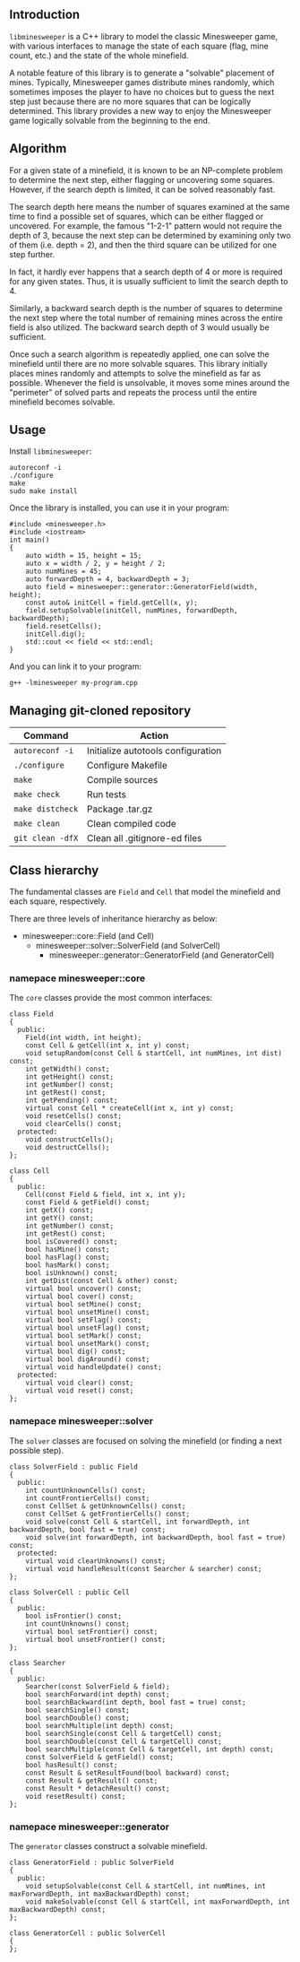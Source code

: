 ## Introduction

`libminesweeper` is a C++ library to model the classic Minesweeper game, with various interfaces to manage the state of each square (flag, mine count, etc.) and the state of the whole minefield.

A notable feature of this library is to generate a "solvable" placement of mines.
Typically, Minesweeper games distribute mines randomly, which sometimes imposes the player to have no choices but to guess the next step just because there are no more squares that can be logically determined.
This library provides a new way to enjoy the Minesweeper game logically solvable from the beginning to the end.

## Algorithm

For a given state of a minefield, it is known to be an NP-complete problem to determine the next step, either flagging or uncovering some squares.
However, if the search depth is limited, it can be solved reasonably fast.

The search depth here means the number of squares examined at the same time to find a possible set of squares, which can be either flagged or uncovered.
For example, the famous "1-2-1" pattern would not require the depth of 3, because the next step can be determined by examining only two of them (i.e. depth = 2), and then the third square can be utilized for one step further.

In fact, it hardly ever happens that a search depth of 4 or more is required for any given states.
Thus, it is usually sufficient to limit the search depth to 4.

Similarly, a backward search depth is the number of squares to determine the next step where the total number of remaining mines across the entire field is also utilized.
The backward search depth of 3 would usually be sufficient.

Once such a search algorithm is repeatedly applied, one can solve the minefield until there are no more solvable squares.
This library initially places mines randomly and attempts to solve the minefield as far as possible. Whenever the field is unsolvable, it moves some mines around the "perimeter" of solved parts and repeats the process until the entire minefield becomes solvable.

## Usage

Install `libminesweeper`:

```
autoreconf -i
./configure
make
sudo make install
```

Once the library is installed, you can use it in your program:

```
#include <minesweeper.h>
#include <iostream>
int main()
{
    auto width = 15, height = 15;
    auto x = width / 2, y = height / 2;
    auto numMines = 45;
    auto forwardDepth = 4, backwardDepth = 3;
    auto field = minesweeper::generator::GeneratorField(width, height);
    const auto& initCell = field.getCell(x, y);
    field.setupSolvable(initCell, numMines, forwardDepth, backwardDepth);
    field.resetCells();
    initCell.dig();
    std::cout << field << std::endl;
}
```

And you can link it to your program:

```
g++ -lminesweeper my-program.cpp
```

## Managing git-cloned repository

| Command          | Action                             |
| ---------------- | ---------------------------------- |
| `autoreconf -i`  | Initialize autotools configuration |
| `./configure`    | Configure Makefile                 |
| `make`           | Compile sources                    |
| `make check`     | Run tests                          |
| `make distcheck` | Package .tar.gz                    |
| `make clean`     | Clean compiled code                |
| `git clean -dfX` | Clean all .gitignore-ed files      |

## Class hierarchy

The fundamental classes are `Field` and `Cell` that model the minefield and each square, respectively.

There are three levels of inheritance hierarchy as below:

* minesweeper::core::Field (and Cell)
  * minesweeper::solver::SolverField (and SolverCell)
    * minesweeper::generator::GeneratorField (and GeneratorCell)

### namepace minesweeper::core

The `core` classes provide the most common interfaces:

```
class Field
{
  public:
    Field(int width, int height);
    const Cell & getCell(int x, int y) const;
    void setupRandom(const Cell & startCell, int numMines, int dist) const;
    int getWidth() const;
    int getHeight() const;
    int getNumber() const;
    int getRest() const;
    int getPending() const;
    virtual const Cell * createCell(int x, int y) const;
    void resetCells() const;
    void clearCells() const;
  protected:
    void constructCells();
    void destructCells();
};

class Cell
{
  public:
    Cell(const Field & field, int x, int y);
    const Field & getField() const;
    int getX() const;
    int getY() const;
    int getNumber() const;
    int getRest() const;
    bool isCovered() const;
    bool hasMine() const;
    bool hasFlag() const;
    bool hasMark() const;
    bool isUnknown() const;
    int getDist(const Cell & other) const;
    virtual bool uncover() const;
    virtual bool cover() const;
    virtual bool setMine() const;
    virtual bool unsetMine() const;
    virtual bool setFlag() const;
    virtual bool unsetFlag() const;
    virtual bool setMark() const;
    virtual bool unsetMark() const;
    virtual bool dig() const;
    virtual bool digAround() const;
    virtual void handleUpdate() const;
  protected:
    virtual void clear() const;
    virtual void reset() const;
};
```

### namepace minesweeper::solver

The `solver` classes are focused on solving the minefield (or finding a next possible step).

```
class SolverField : public Field
{
  public:
    int countUnknownCells() const;
    int countFrontierCells() const;
    const CellSet & getUnknownCells() const;
    const CellSet & getFrontierCells() const;
    void solve(const Cell & startCell, int forwardDepth, int backwardDepth, bool fast = true) const;
    void solve(int forwardDepth, int backwardDepth, bool fast = true) const;
  protected:
    virtual void clearUnknowns() const;
    virtual void handleResult(const Searcher & searcher) const;
};

class SolverCell : public Cell
{
  public:
    bool isFrontier() const;
    int countUnknowns() const;
    virtual bool setFrontier() const;
    virtual bool unsetFrontier() const;
};

class Searcher
{
  public:
    Searcher(const SolverField & field);
    bool searchForward(int depth) const;
    bool searchBackward(int depth, bool fast = true) const;
    bool searchSingle() const;
    bool searchDouble() const;
    bool searchMultiple(int depth) const;
    bool searchSingle(const Cell & targetCell) const;
    bool searchDouble(const Cell & targetCell) const;
    bool searchMultiple(const Cell & targetCell, int depth) const;
    const SolverField & getField() const;
    bool hasResult() const;
    const Result & setResultFound(bool backward) const;
    const Result & getResult() const;
    const Result * detachResult() const;
    void resetResult() const;
};
```

### namepace minesweeper::generator

The `generator` classes construct a solvable minefield.

```
class GeneratorField : public SolverField
{
  public:
    void setupSolvable(const Cell & startCell, int numMines, int maxForwardDepth, int maxBackwardDepth) const;
    void makeSolvable(const Cell & startCell, int maxForwardDepth, int maxBackwardDepth) const;
};

class GeneratorCell : public SolverCell
{
};
```
